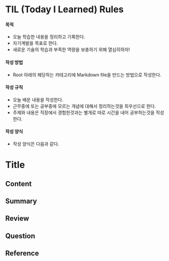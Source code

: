 # TIL (Today I Learned) Rules

#### 목적
* 오늘 학습한 내용을 정리하고 기록한다.
* 자기계발을 목표로 한다.
* 새로운 기술의 학습과 부족한 역량을 보충하기 위해 열심히하자!

#### 작성 방법
* Root 아래의 해당하는 카테고리에 Markdown file을 만드는 방법으로 작성한다.

#### 작성 규칙
* 오늘 배운 내용을 작성한다. 
* 근무중에 또는 공부중에 모르는 개념에 대해서 정리하는것을 최우선으로 한다.
* 주제와 내용은 직장에서 경험한것과는 별개로 따로 시간을 내어 공부하는것을 작성한다. 

#### 작성 양식
* 작성 양식은 다음과 같다.

# Title

## Content

## Summary

## Review

## Question

## Reference

